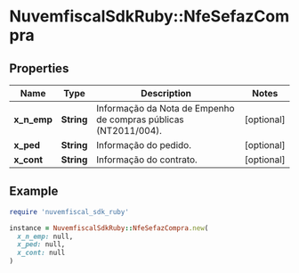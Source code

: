 # NuvemfiscalSdkRuby::NfeSefazCompra

## Properties

| Name | Type | Description | Notes |
| ---- | ---- | ----------- | ----- |
| **x_n_emp** | **String** | Informação da Nota de Empenho de compras públicas (NT2011/004). | [optional] |
| **x_ped** | **String** | Informação do pedido. | [optional] |
| **x_cont** | **String** | Informação do contrato. | [optional] |

## Example

```ruby
require 'nuvemfiscal_sdk_ruby'

instance = NuvemfiscalSdkRuby::NfeSefazCompra.new(
  x_n_emp: null,
  x_ped: null,
  x_cont: null
)
```

